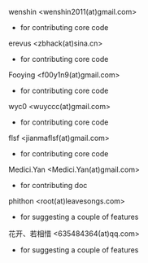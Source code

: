 wenshin <wenshin2011(at)gmail.com>
* for contributing core code

erevus <zbhack(at)sina.cn>
* for contributing core code

Fooying <f00y1n9(at)gmail.com>
* for contributing core code

wyc0 <wuyccc(at)gmail.com>
* for contributing core code

flsf <jianmaflsf(at)gmail.com>
* for contributing core code

Medici.Yan <Medici.Yan(at)gmail.com>
* for contributing doc

phithon <root(at)leavesongs.com>
* for suggesting a couple of features

花开、若相惜 <635484364(at)qq.com>
* for suggesting a couple of features